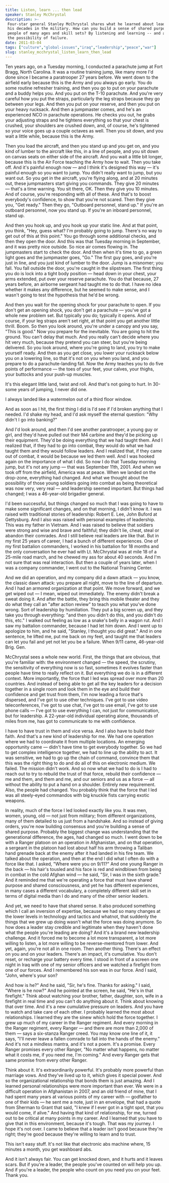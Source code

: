 ```yaml
---
title: Listen, learn ... then lead
speaker: Stanley McChrystal
description: >-
 Four-star general Stanley McChrystal shares what he learned about leadership over
 his decades in the military. How can you build a sense of shared purpose among
 people of many ages and skill sets? By listening and learning -- and addressing
 the possibility of failure.
date: 2011-03-04
tags: ["culture","global-issues","iraq","leadership","peace","war"]
slug: stanley_mcchrystal_listen_learn_then_lead
---
```


Ten years ago, on a Tuesday morning, I conducted a parachute jump at Fort Bragg, North
Carolina. It was a routine training jump, like many more I'd done since I became a
paratrooper 27 years before. We went down to the airfield early because this is the Army
and you always go early. You do some routine refresher training, and then you go to put on
your parachute and a buddy helps you. And you put on the T-10 parachute. And you're very
careful how you put the straps, particularly the leg straps because they go between your
legs. And then you put on your reserve, and then you put on your heavy rucksack. And then
a jumpmaster comes, and he's an experienced NCO in parachute operations. He checks you
out, he grabs your adjusting straps and he tightens everything so that your chest is
crushed, your shoulders are crushed down, and, of course, he's tightened so your voice
goes up a couple octaves as well. Then you sit down, and you wait a little while, because
this is the Army.

Then you load the aircraft, and then you stand up and you get on, and you kind of lumber
to the aircraft like this, in a line of people, and you sit down on canvas seats on either
side of the aircraft. And you wait a little bit longer, because this is the Air Force
teaching the Army how to wait. Then you take off. And it's painful enough now — and I think
it's designed this way — it's painful enough so you want to jump. You didn't really want
to jump, but you want out. So you get in the aircraft, you're flying along, and at 20
minutes out, these jumpmasters start giving you commands. They give 20 minutes — that's a
time warning. You sit there, OK. Then they give you 10 minutes. And of course, you're
responding with all of these. And that's to boost everybody's confidence, to show that
you're not scared. Then they give you, "Get ready." Then they go, "Outboard personnel,
stand up." If you're an outboard personnel, now you stand up. If you're an inboard
personnel, stand up.

And then you hook up, and you hook up your static line. And at that point, you think,
"Hey, guess what? I'm probably going to jump. There's no way to get out of this at this
point." You go through some additional checks, and then they open the door. And this was
that Tuesday morning in September, and it was pretty nice outside. So nice air comes
flowing in. The jumpmasters start to check the door. And then when it's time to go, a
green light goes and the jumpmaster goes, "Go." The first guy goes, and you're just in
line, and you just kind of lumber to the door. Jump is a misnomer; you fall. You fall
outside the door, you're caught in the slipstream. The first thing you do is lock into a
tight body position — head down in your chest, your arms extended, put over your reserve
parachute. You do that because, 27 years before, an airborne sergeant had taught me to do
that. I have no idea whether it makes any difference, but he seemed to make sense, and I
wasn't going to test the hypothesis that he'd be wrong.

And then you wait for the opening shock for your parachute to open. If you don't get an
opening shock, you don't get a parachute — you've got a whole new problem set. But
typically you do; typically it opens. And of course, if your leg straps aren't set right,
at that point you get another little thrill. Boom. So then you look around, you're under a
canopy and you say, "This is good." Now you prepare for the inevitable. You are going to
hit the ground. You can't delay that much. And you really can't decide where you hit very
much, because they pretend you can steer, but you're being delivered. So you look around,
where you're going to land, you try to make yourself ready. And then as you get close, you
lower your rucksack below you on a lowering line, so that it's not on you when you land,
and you prepare to do a parachute-landing fall. Now the Army teaches you to do five points
of performance — the toes of your feet, your calves, your thighs, your buttocks and your
push-up muscles.

It's this elegant little land, twist and roll. And that's not going to hurt. In 30-some
years of jumping, I never did one. 

I always landed like a watermelon out of a third floor window.

And as soon as I hit, the first thing I did is I'd see if I'd broken anything that I
needed. I'd shake my head, and I'd ask myself the eternal question: "Why didn't I go into
banking?" 

And I'd look around, and then I'd see another paratrooper, a young guy or girl, and they'd
have pulled out their M4 carbine and they'd be picking up their equipment. They'd be doing
everything that we had taught them. And I realized that, if they had to go into combat,
they would do what we had taught them and they would follow leaders. And I realized that,
if they came out of combat, it would be because we led them well. And I was hooked again
on the importance of what I did. So now I do that Tuesday morning jump, but it's not any
jump — that was September 11th, 2001. And when we took off from the airfield, America was
at peace. When we landed on the drop-zone, everything had changed. And what we thought
about the possibility of those young soldiers going into combat as being theoretical was
now very, very real — and leadership seemed important. But things had changed; I was a
46-year-old brigadier general.

I'd been successful, but things changed so much that I was going to have to make some
significant changes, and on that morning, I didn't know it. I was raised with traditional
stories of leadership: Robert E. Lee, John Buford at Gettysburg. And I also was raised
with personal examples of leadership. This was my father in Vietnam. And I was raised to
believe that soldiers were strong and wise and brave and faithful; they didn't lie, cheat,
steal or abandon their comrades. And I still believe real leaders are like that. But in my
first 25 years of career, I had a bunch of different experiences. One of my first battalion
commanders, I worked in his battalion for 18 months and the only conversation he ever had
with Lt. McChrystal was at mile 18 of a 25-mile road march, and he chewed my ass for about
40 seconds. And I'm not sure that was real interaction. But then a couple of years later,
when I was a company commander, I went out to the National Training Center.

And we did an operation, and my company did a dawn attack — you know, the classic dawn
attack: you prepare all night, move to the line of departure. And I had an armored
organization at that point. We move forward, and we get wiped out — I mean, wiped out
immediately. The enemy didn't break a sweat doing it. And after the battle, they bring
this mobile theater and they do what they call an "after action review" to teach you what
you've done wrong. Sort of leadership by humiliation. They put a big screen up, and they
take you through everything: "and then you didn't do this, and you didn't do this, etc." I
walked out feeling as low as a snake's belly in a wagon rut. And I saw my battalion
commander, because I had let him down. And I went up to apologize to him, and he said,
"Stanley, I thought you did great." And in one sentence, he lifted me, put me back on my
feet, and taught me that leaders can let you fail and yet not let you be a failure. When
9/11 came, 46-year-old Brig. Gen.

McChrystal sees a whole new world. First, the things that are obvious, that you're
familiar with: the environment changed — the speed, the scrutiny, the sensitivity of
everything now is so fast, sometimes it evolves faster than people have time to really
reflect on it. But everything we do is in a different context. More importantly, the force
that I led was spread over more than 20 countries. And instead of being able to get all
the key leaders for a decision together in a single room and look them in the eye and
build their confidence and get trust from them, I'm now leading a force that's dispersed,
and I've got to use other techniques. I've got to use video teleconferences, I've got to
use chat, I've got to use email, I've got to use phone calls — I've got to use everything
I can, not just for communication, but for leadership. A 22-year-old individual operating
alone, thousands of miles from me, has got to communicate to me with confidence.

I have to have trust in them and vice versa. And I also have to build their faith. And
that's a new kind of leadership for me. We had one operation where we had to coordinate it
from multiple locations. An emerging opportunity came — didn't have time to get everybody
together. So we had to get complex intelligence together, we had to line up the ability to
act. It was sensitive, we had to go up the chain of command, convince them that this was
the right thing to do and do all of this on electronic medium. We failed. The mission
didn't work. And so now what we had to do is I had to reach out to try to rebuild the
trust of that force, rebuild their confidence — me and them, and them and me, and our
seniors and us as a force — all without the ability to put a hand on a shoulder. Entirely
new requirement. Also, the people had changed. You probably think that the force that I led
was all steely-eyed commandos with big knuckle fists carrying exotic weapons.

In reality, much of the force I led looked exactly like you. It was men, women, young, old
— not just from military; from different organizations, many of them detailed to us just
from a handshake. And so instead of giving orders, you're now building consensus and
you're building a sense of shared purpose. Probably the biggest change was understanding
that the generational difference, the ages, had changed so much. I went down to be with a
Ranger platoon on an operation in Afghanistan, and on that operation, a sergeant in the
platoon had lost about half his arm throwing a Taliban hand grenade back at the enemy
after it had landed in his fire team. We talked about the operation, and then at the end I
did what I often do with a force like that. I asked, "Where were you on 9/11?" And one
young Ranger in the back — his hair's tousled and his face is red and windblown from being
in combat in the cold Afghan wind — he said, "Sir, I was in the sixth grade." And it
reminded me that we're operating a force that must have shared purpose and shared
consciousness, and yet he has different experiences, in many cases a different vocabulary,
a completely different skill set in terms of digital media than I do and many of the other
senior leaders.

And yet, we need to have that shared sense. It also produced something which I call an
inversion of expertise, because we had so many changes at the lower levels in technology
and tactics and whatnot, that suddenly the things that we grew up doing wasn't what the
force was doing anymore. So how does a leader stay credible and legitimate when they
haven't done what the people you're leading are doing? And it's a brand new leadership
challenge. And it forced me to become a lot more transparent, a lot more willing to
listen, a lot more willing to be reverse-mentored from lower. And yet, again, you're not
all in one room. Then another thing. There's an effect on you and on your leaders. There's
an impact, it's cumulative. You don't reset, or recharge your battery every time. I stood
in front of a screen one night in Iraq with one of my senior officers and we watched a
firefight from one of our forces. And I remembered his son was in our force. And I said,
"John, where's your son?

And how is he?" And he said, "Sir, he's fine. Thanks for asking." I said, "Where is he
now?" And he pointed at the screen, he said, "He's in that firefight." Think about
watching your brother, father, daughter, son, wife in a firefight in real time and you
can't do anything about it. Think about knowing that over time. And it's a new cumulative
pressure on leaders. And you have to watch and take care of each other. I probably learned
the most about relationships. I learned they are the sinew which hold the force together.
I grew up much of my career in the Ranger regiment. And every morning in the Ranger
regiment, every Ranger — and there are more than 2,000 of them — says a six-stanza Ranger
creed. You may know one line of it, it says, "I'll never leave a fallen comrade to fall
into the hands of the enemy." And it's not a mindless mantra, and it's not a poem. It's a
promise. Every Ranger promises every other Ranger, "No matter what happens, no matter what
it costs me, if you need me, I'm coming." And every Ranger gets that same promise from
every other Ranger.

Think about it. It's extraordinarily powerful. It's probably more powerful than marriage
vows. And they've lived up to it, which gives it special power. And so the organizational
relationship that bonds them is just amazing. And I learned personal relationships were
more important than ever. We were in a difficult operation in Afghanistan in 2007, and an
old friend of mine, that I had spent many years at various points of my career with —
godfather to one of their kids — he sent me a note, just in an envelope, that had a quote
from Sherman to Grant that said, "I knew if I ever got in a tight spot, that you would
come, if alive." And having that kind of relationship, for me, turned out to be critical
at many points in my career. And I learned that you have to give that in this environment,
because it's tough. That was my journey. I hope it's not over. I came to believe that a
leader isn't good because they're right; they're good because they're willing to learn and
to trust.

This isn't easy stuff. It's not like that electronic abs machine where, 15 minutes a
month, you get washboard abs. 

And it isn't always fair. You can get knocked down, and it hurts and it leaves scars. But
if you're a leader, the people you've counted on will help you up. And if you're a leader,
the people who count on you need you on your feet. Thank you.

<!--
ad_duration=3.33
event="TED2011"
external_start_time=0
has_talk_citation=0
intro_duration=11.82
is_subtitle_required="False"
is_talk_featured="True"
language="en"
language_swap="False"
native_language="en"
number_of_related_talks=6
number_of_speakers=1
number_of_subtitled_videos=32
number_of_tags=6
number_of_talk_download_languages=33
number_of_talk_more_resources=0
number_of_talk_recommendations=0
number_of_talks_take_actions=0
post_ad_duration=0.83
published_timestamp="2011-04-05 14:43:00"
recording_date="2011-03-04"
speaker_description="Military leader"
speaker_is_published=1
speaker_name="Stanley McChrystal"
speaker_what_others_say="One of America’s greatest warriors."
talk_more_resources=[]
talk_name="Listen, learn ... then lead"
talks_tags=["culture","global-issues","iraq","leadership","peace","war"]
talks_take_action=[]
url_photo_speaker="https://pe.tedcdn.com/images/ted/b59beb0dd37c82b276334715843cb098f70f0746_254x191.jpg"
url_photo_talk="https://pe.tedcdn.com/images/ted/1e1176d6968f6b244a1962d6231a5410fa7d8ef9_800x600.jpg"
url_webpage="https://www.ted.com/talks/stanley_mcchrystal_listen_learn_then_lead"
video_type_name="TED Stage Talk"
-->